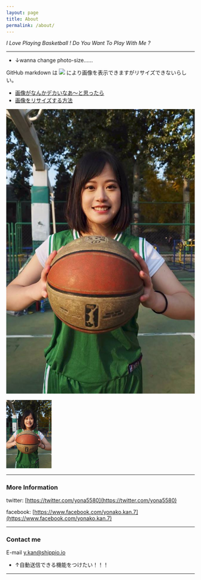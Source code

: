 ```yaml
---
layout: page
title: About
permalink: /about/
---
```




*I Love Playing Basketball ! Do You Want To Play With Me ?*

***

* ↓wanna change photo-size......

GitHub markdown は ![](url) により画像を表示できますがリサイズできないらしい。
* [画像がなんかデカいなあ〜と思ったら](https://qiita.com/hkusu/items/1ba2de200f731e5ef374)
* [画像をリサイズする方法](http://uupaa.hatenablog.com/entry/2015/07/30/144421)

![alt](/../images/yona_basketball.jpg)

<p><img src="/../images/yona_basketball.jpg" alt="写真" width="24%" height="50%"></p>


***

### More Information


twitter:
[https://twitter.com/yona5580](https://twitter.com/yona5580)

facebook:
[https://www.facebook.com/yonako.kan.7](https://www.facebook.com/yonako.kan.7)

***

### Contact me

E-mail
[y.kan@shippio.io](y.kan@shippio.io)

* ↑自動送信できる機能をつけたい！！！

***
